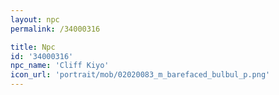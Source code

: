 ```yaml
---
layout: npc
permalink: /34000316

title: Npc
id: '34000316'
npc_name: 'Cliff Kiyo'
icon_url: 'portrait/mob/02020083_m_barefaced_bulbul_p.png'
---
```

